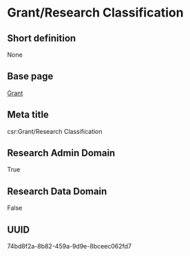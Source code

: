 # Grant/Research Classification
## Short definition
None
## Base page
[Grant](../Objects/Grant.md)
## Meta title
csr:Grant/Research Classification
## Research Admin Domain
True
## Research Data Domain
False
## UUID
74bd8f2a-8b82-459a-9d9e-8bceec062fd7
